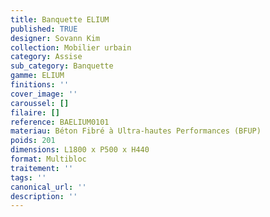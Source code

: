 ```yaml
---
title: Banquette ELIUM 
published: TRUE
designer: Sovann Kim
collection: Mobilier urbain
category: Assise
sub_category: Banquette
gamme: ELIUM
finitions: ''
cover_image: ''
caroussel: []
filaire: []
reference: BAELIUM0101
materiau: Béton Fibré à Ultra-hautes Performances (BFUP)
poids: 201
dimensions: L1800 x P500 x H440
format: Multibloc
traitement: ''
tags: ''
canonical_url: ''
description: ''
---
```

